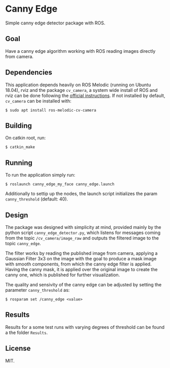 # Canny Edge
Simple canny edge detector package with ROS.

## Goal
Have a canny edge algorithm working with ROS reading images directly from camera.


## Dependencies

This application depends heavily on ROS Melodic (running on Ubuntu 18.04), rviz and the package `cv_camera`, a system wide install of ROS and rviz can be done following the [official instructions](http://wiki.ros.org/melodic/Installation/Ubuntu). If not installed by default, `cv_camera` can be installed with:

```
$ sudo apt install ros-melodic-cv-camera
```

## Building

On catkin root, run:

```
$ catkin_make
```

## Running

To run the application simply run:

```
$ roslaunch canny_edge_my_face canny_edge.launch
```

Additionally to settip up the nodes, the launch script initializes the param `canny_threshold` (default: 40).

## Design

The package was designed with simplicity at mind, provided mainly by the python script `canny_edge_detector.py`, which listens for messages coming from the topic `/cv_camera/image_raw` and outputs the filtered image to the topic `canny_edge`.

The filter works by reading the published image from camera, applying a Gaussian Filter 3x3 on the image with the goal to produce a mask image with smooth components, from which the canny edge filter is applied. Having the canny mask, it is applied over the original image to create the canny one, which is published for further visualization.

The quality and sensivity of the canny edge can be adjusted by setting the parameter `canny_threshold` as:
```
$ rosparam set /canny_edge <value>
```

## Results

Results for a some test runs with varying degrees of threshold can be found a the folder `Results`.

## License

MIT.
